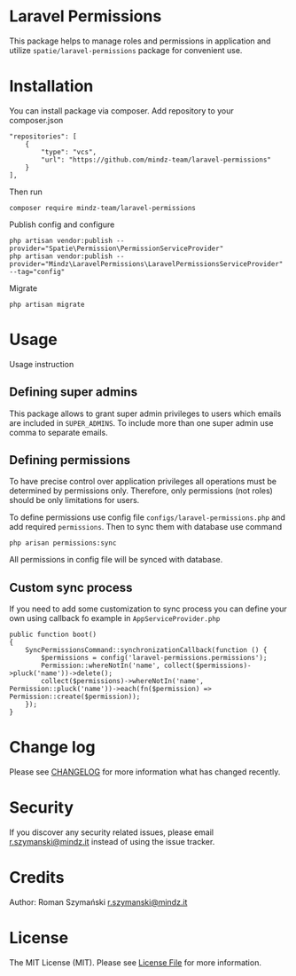 # Laravel Permissions

This package helps to manage roles and permissions in application and utilize `spatie/laravel-permissions` package for convenient use.

# Installation

You can install package via composer. Add repository to your composer.json

    "repositories": [
        {
            "type": "vcs",
            "url": "https://github.com/mindz-team/laravel-permissions"
        }
    ],

Then run

    composer require mindz-team/laravel-permissions

Publish config and configure

    php artisan vendor:publish --provider="Spatie\Permission\PermissionServiceProvider"
    php artisan vendor:publish --provider="Mindz\LaravelPermissions\LaravelPermissionsServiceProvider" --tag="config"

Migrate
    
    php artisan migrate


# Usage

Usage instruction

## Defining super admins

This package allows to grant super admin privileges to users which emails are included in `SUPER_ADMINS`. To include more than one super admin use comma to separate emails.

## Defining permissions

To have precise control over application privileges all operations must be determined by permissions only. Therefore, only permissions (not roles) should be only limitations for users.

To define permissions use config file `configs/laravel-permissions.php` and add required `permissions`. Then to sync them with database use command

    php arisan permissions:sync

All permissions in config file will be synced with database.

## Custom sync process

If you need to add some customization to sync process you can define your own using callback fo example in `AppServiceProvider.php`

    public function boot()
    {
        SyncPermissionsCommand::synchronizationCallback(function () {
            $permissions = config('laravel-permissions.permissions');
            Permission::whereNotIn('name', collect($permissions)->pluck('name'))->delete();
            collect($permissions)->whereNotIn('name', Permission::pluck('name'))->each(fn($permission) => Permission::create($permission));
        });
    }

# Change log

Please see [CHANGELOG](CHANGELOG.md) for more information what has changed recently.

# Security

If you discover any security related issues, please email r.szymanski@mindz.it instead of using the issue tracker.

# Credits

Author: Roman Szymański [r.szymanski@mindz.it](mailto:r.szymanski@mindz.it)

# License

The MIT License (MIT). Please see [License File](LICENSE.md) for more information.
